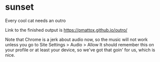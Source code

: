 # sunset
Every cool cat needs an outro

Link to the finished output is https://pmattox.github.io/outro/

Note that Chrome is a jerk about audio now, so the music will not work unless you go to Site Settings > Audio > Allow
It should remember this on your profile or at least your device, so we've got that goin' for us, which is nice.
